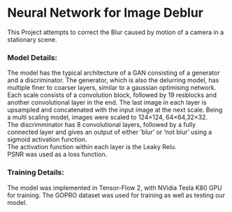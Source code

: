 # Neural Network for Image Deblur 

This Project attempts to correct the Blur caused by motion of a camera in a stationary scene.

### __Model Details__:
The model has the typical architecture of a GAN consisting of a generator and a discriminator. The generator, which is also the delurring model, has multiple finer to coarser layers, similar to a gaussian optimising network. Each scale consists of a convolution block, followed by 19 resblocks and another convolutional layer in the end. The last image in each layer is upsampled and concatenated with the input image at the next scale. Being a multi scaling model, images were scaled to 124×124, 64×64,32×32. <br>
The discrimminator has 8 convolutional layers, followed by a fully connected layer and gives an output of either ’blur’ or ’not blur’ using a sigmoid activation function. <br>
The activation function within each layer is the Leaky Relu.<br>
PSNR was used as a loss function.<br>

### __Training Details__:
The model was implemented in Tensor-Flow 2, with NVidia Tesla K80 GPU for training. The GOPRO dataset was used for training as well as testing our model.
